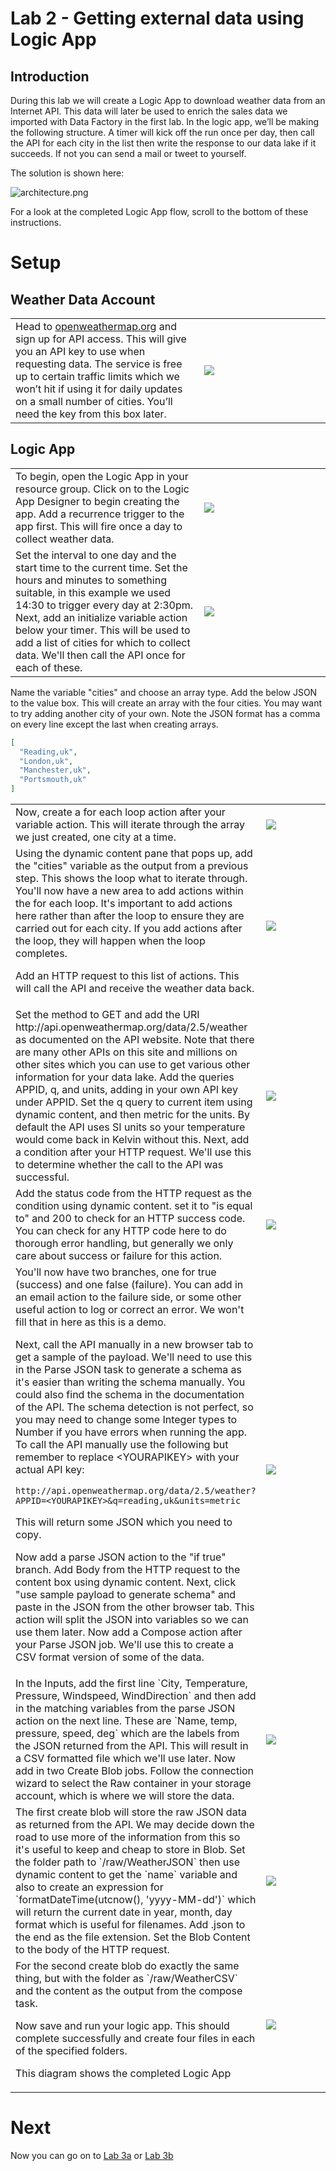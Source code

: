 # Lab 2 - Getting external data using Logic App

## Introduction

During this lab we will create a Logic App to download weather data from an Internet API. This data will later be used to enrich the sales data we imported with Data Factory in the first lab.
In the logic app, we’ll be making the following structure. A timer will kick off the run once per day, then call the API for each city in the list then write the response to our data lake if it succeeds. If not you can send a mail or tweet to yourself.

The solution is shown here:

![architecture.png](images/architecture.png)

For a look at the completed Logic App flow, scroll to the bottom of these instructions.

# Setup

## Weather Data Account

<table>
<col width=60% />
<col width=40% />
<tr>
<td>Head to <a href="https://openweathermap.org">openweathermap.org</a> and sign up for API access. This will give you an API key to use when requesting data. The service is free up to certain traffic limits which we won’t hit if using it for daily updates on a small number of cities. 
You’ll need the key from this box later.</td>
<td><img src="images/1.OpenWeatherMap.png" /></td>
</tr>
</table>

## Logic App

<table>
<col width=60% />
<col width=40% />
<tr>
<td>To begin, open the Logic App in your resource group. Click on to the Logic App Designer to begin creating the app. Add a recurrence trigger to the app first. This will fire once a day to collect weather data.</td>
<td><img src="images/3.Recurrence.png" /></td>
</tr>
<tr>
<td>Set the interval to one day and the start time to the current time. Set the hours and minutes to something suitable, in this example we used 14:30 to trigger every day at 2:30pm. Next, add an initialize variable action below your timer. This will be used to add a list of cities for which to collect data. We'll then call the API once for each of these.</td>
<td><img src="images/4.InitialiseVar.png" /></td>
</tr>
</table>

Name the variable "cities" and choose an array type. Add the below JSON to the value box. This will create an array with the four cities. You may want to try adding another city of your own. Note the JSON format has a comma on every line except the last when creating arrays.
```json
[
  "Reading,uk",
  "London,uk",
  "Manchester,uk",
  "Portsmouth,uk"
]
```

<table>
<col width=60% />
<col width=40% />
<tr>
<td>Now, create a for each loop action after your variable action. This will iterate through the array we just created, one city at a time.</td>
<td><img src="images/5.ForEach.png" /></td>
</tr>
<tr>
<td>Using the dynamic content pane that pops up, add the "cities" variable as the output from a previous step. This shows the loop what to iterate through. You'll now have a new area to add actions within the for each loop. It's important to add actions here rather than after the loop to ensure they are carried out for each city. If you add actions after the loop, they will happen when the loop completes.

Add an HTTP request to this list of actions. This will call the API and receive the weather data back.</td>
<td><img src="images/6.httpCall.png" /></td>
</tr>
<tr>
<td>Set the method to GET and add the URI http://api.openweathermap.org/data/2.5/weather as documented on the API website. Note that there are many other APIs on this site and millions on other sites which you can use to get various other information for your data lake. Add the queries APPID, q, and units, adding in your own API key under APPID. Set the q query to current item using dynamic content, and then metric for the units. By default the API uses SI units so your temperature would come back in Kelvin without this. Next, add a condition after your HTTP request. We'll use this to determine whether the call to the API was successful.</td>
<td><img src="images/7.Condition.png" /></td>
</tr>
<tr>
<td>Add the status code from the HTTP request as the condition using dynamic content. set it to "is equal to" and 200 to check for an HTTP success code. You can check for any HTTP code here to do thorough error handling, but generally we only care about success or failure for this action.</td>
<td><img src="images/8.IfTrue.png" /></td>
</tr>
<tr>
<td>You'll now have two branches, one for true (success) and one false (failure). You can add in an email action to the failure side, or some other useful action to log or correct an error. We won't fill that in here as this is a demo.

Next, call the API manually in a new browser tab to get a sample of the payload. We'll need to use this in the Parse JSON task to generate a schema as it's easier than writing the schema manually. You could also find the schema in the documentation of the API. The schema detection is not perfect, so you may need to change some Integer types to Number if you have errors when running the app. To call the API manually use the following but remember to replace &lt;YOURAPIKEY&gt; with your actual API key:


``` http://api.openweathermap.org/data/2.5/weather?APPID=<YOURAPIKEY>&q=reading,uk&units=metric ```

This will return some JSON which you need to copy.

Now add a parse JSON action to the "if true" branch. Add Body from the HTTP request to the content box using dynamic content. Next, click "use sample payload to generate schema" and paste in the JSON from the other browser tab. This action will split the JSON into variables so we can use them later. Now add a Compose action after your Parse JSON job. We'll use this to create a CSV format version of some of the data.</td>
<td><img src="images/9.Compose.png" /></td>
</tr>
<tr>
<td>In the Inputs, add the first line `City, Temperature, Pressure, Windspeed, WindDirection` and then add in the matching variables from the parse JSON action on the next line. These are `Name, temp, pressure, speed, deg` which are the labels from the JSON returned from the API. This will result in a CSV formatted file which we'll use later. Now add in two Create Blob jobs. Follow the connection wizard to select the Raw container in your storage account, which is where we will store the data.</td>
<td><img src="images/10.CreateBlob1.png" /></td>
</tr>
<tr>
<td>The first create blob will store the raw JSON data as returned from the API. We may decide down the road to use more of the information from this so it's useful to keep and cheap to store in Blob. Set the folder path to `/raw/WeatherJSON` then use dynamic content to get the `name` variable and also to create an expression for `formatDateTime(utcnow(), 'yyyy-MM-dd')` which will return the current date in year, month, day format which is useful for filenames. Add .json to the end as the file extension. Set the Blob Content to the body of the HTTP request.</td>
<td><img src="images/11.CreateBlob2.png" /></td>
</tr>
<tr>
<td>For the second create blob do exactly the same thing, but with the folder as `/raw/WeatherCSV` and the content as the output from the compose task.

Now save and run your logic app. This should complete successfully and create four files in each of the specified folders.

This diagram shows the completed Logic App</td>
<td><img src="images/2.Overview.png" /></td>
</tr>
</table>

# Next

Now you can go on to [Lab 3a](../Lab3a/Lab3a.md) or [Lab 3b](../Lab3b/Lab3b.md)